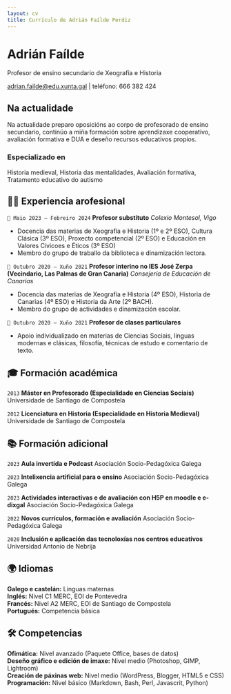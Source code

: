 ```yaml
---
layout: cv
title: Currículo de Adrián Faílde Perdiz
---
```

# Adrián Faílde
Profesor de ensino secundario de Xeografía e Historia

<div id="webaddress">
<a href="adrian.failde@edu.xunta.gal">adrian.failde@edu.xunta.gal</a>
|  teléfono: 666 382 424
</div>

## Na actualidade

Na actualidade preparo oposicións ao corpo de profesorado de ensino secundario, continúo a miña formación sobre aprendizaxe cooperativo, avaliación formativa e DUA e deseño recursos educativos propios.  

### Especializado en

Historia medieval, Historia das mentalidades, Avaliación formativa, Tratamento educativo do autismo

## 🧑‍🏫 Experiencia arofesional

`📅 Maio 2023 – Febreiro 2024`
__Profesor substituto__
_Colexio Montesol, Vigo_
- Docencia das materias de Xeografía e Historia (1º e 2º ESO), Cultura Clásica (3º ESO), Proxecto competencial (2º ESO) e Educación en Valores Cívicoes e Éticos (3º ESO)
- Membro do grupo de traballo da biblioteca e dinamización lectora.

`📅 Outubro 2020 – Xuño 2021`
__Profesor interino no IES José Zerpa (Vecindario, Las Palmas de Gran Canaria)__
_Consejería de Educación de Canarias_
- Docencia das materias de Xeografía e Historia (4º ESO), Historia de Canarias (4º ESO) e Historia da Arte (2º BACH).  
- Membro do grupo de actividades e dinamización escolar.

`📅 Outubro 2020 – Xuño 2021`
__Profesor de clases particulares__  
- Apoio individualizado en materias de Ciencias Sociais, linguas modernas e clásicas, filosofía, técnicas de estudo e comentario de texto.
  
## 🎓 Formación académica

`2013`
__Máster en Profesorado (Especialidade en Ciencias Sociais)__
Universidade de Santiago de Compostela

`2012`
__Licenciatura en Historia (Especialidade en Historia Medieval)__
Universidade de Santiago de Compostela

## 📚 Formación adicional

`2023`
__Aula invertida e Podcast__
Asociación Socio-Pedagóxica Galega

`2023`
__Intelixencia artificial para o ensino__
Asociación Socio-Pedagóxica Galega

`2023`
__Actividades interactivas e de avaliación con H5P en moodle e e-dixgal__
Asociación Socio-Pedagóxica Galega

`2022`
__Novos currículos, formación e avaliación__
Asociación Socio-Pedagóxica Galega

`2020`
__Inclusión e aplicación das tecnoloxías nos centros educativos__
Universidad Antonio de Nebrija

## 🌍 Idiomas

__Galego e castelán:__ Linguas maternas  
__Inglés:__ Nivel C1 MERC, EOI de Pontevedra  
__Francés:__ Nivel A2 MERC, EOI de Santiago de Compostela  
__Portugués:__ Competencia básica  

## 🛠️ Competencias

__Ofimática:__ Nivel avanzado (Paquete Office, bases de datos)  
__Deseño gráfico e edición de imaxe:__ Nivel medio (Photoshop, GIMP, Lightroom)  
__Creación de páxinas web:__ Nivel medio (WordPress, Blogger, HTML5 e CSS)  
__Programación:__ Nivel básico (Markdown, Bash, Perl, Javascrit, Python)  



<!-- A list is also available [online](http://scholar.google.co.uk/citations?user=LTOTl0YAAAAJ) -->

<!-- ### Footer
Actualizado: Xuño 2025 -->



